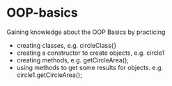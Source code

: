 # OOP-basics
Gaining knowledge about the OOP Basics by practicing 
- creating classes, e.g. circleClass{}
- creating a constructor to create objects, e.g. circle1
- creating methods, e.g. getCircleArea();
- using methods to get some results for objects. e.g. circle1.getCircleArea();
